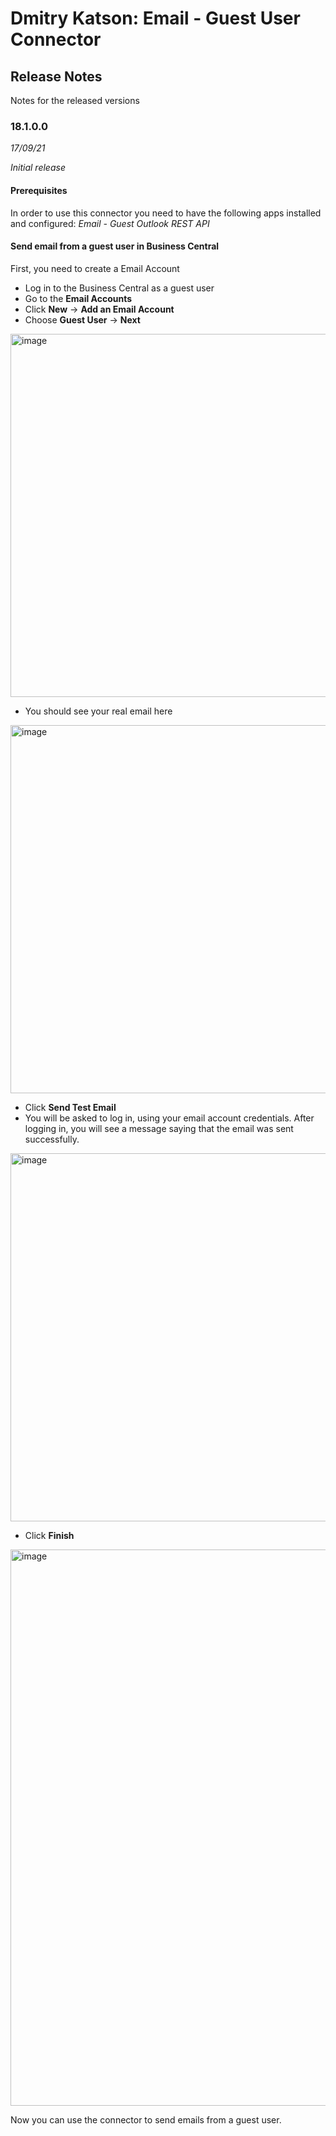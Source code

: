 # Dmitry Katson: Email - Guest User Connector

## Release Notes

Notes for the released versions

### 18.1.0.0
*17/09/21*

*Initial release*

#### Prerequisites
In order to use this connector you need to have the following apps installed and configured: *Email - Guest Outlook REST API*

#### Send email from a guest user in Business Central
First, you need to create a Email Account

- Log in to the Business Central as a guest user
- Go to the **Email Accounts**
- Click **New** -> **Add an Email Account**
- Choose **Guest User** -> **Next**

<img width="581" alt="image" src="https://user-images.githubusercontent.com/29101017/133736059-d9ca3e41-6ba1-47f0-9a30-d2575ab290b1.png">

- You should see your real email here 

<img width="589" alt="image" src="https://user-images.githubusercontent.com/29101017/133736547-cd3897df-625e-4fb9-bc00-cd25b992a20b.png">

- Click **Send Test Email**
- You will be asked to log in, using your email account credentials. After logging in, you will see a message saying that the email was sent successfully.

<img width="589" alt="image" src="https://user-images.githubusercontent.com/29101017/133737044-0deb20c4-dace-4cab-81b0-1295670df739.png">

- Click **Finish**

<img width="890" alt="image" src="https://user-images.githubusercontent.com/29101017/133737226-8a15b719-cad0-418e-ba4e-c2ce4781c618.png">

Now you can use the connector to send emails from a guest user.